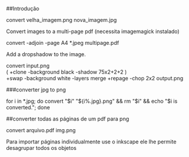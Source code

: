 ##Introdução

convert velha_imagem.png nova_imagem.jpg

Convert images to a multi-page pdf (necessita imagemagick instalado)

convert -adjoin -page A4 *.jpeg multipage.pdf

Add a dropshadow to the image.

convert input.png \
    ( +clone -background black -shadow 75x2+2+2 ) \
    +swap -background white -layers merge +repage -chop 2x2 output.png

###converter jpg to png


for i in *.jpg; do convert "$i" "${i%.jpg}.png" && rm "$i" && echo "$i is converted."; done

##converter todas as páginas de um pdf para png

convert arquivo.pdf img.png

Para importar páginas individualmente use o inkscape ele lhe permite desagrupar todos
os objetos
